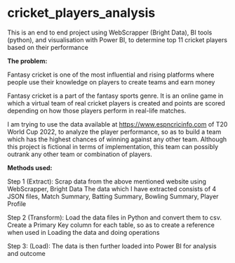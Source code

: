 # cricket_players_analysis
This is an end to end project using WebScrapper (Bright Data), BI tools (python), and visualisation with Power BI, to determine top 11 cricket players  based on their performance

**The problem:**

Fantasy cricket is one of the most influential and rising platforms where people use their knowledge on players to create teams and earn money

Fantasy cricket is a part of the fantasy sports genre. It is an online game in which a virtual team of real cricket players is created and points are scored depending on how those players perform in real-life matches.

I am trying to use the data available at https://www.espncricinfo.com of T20 World Cup 2022, to analyze the player performance, so as to build a team which has the highest chances of winning against any other team. Although this project is fictional in terms of implementation, this team can possibly outrank any other team or combination of players. 

**Methods used:**

Step 1 (Extract): Scrap data from the above mentioned website using WebScrapper, Bright Data 
The data which I have extracted consists of 4 JSON files, Match Summary, Batting Summary, Bowling Summary, Player Profile

Step 2 (Transform): Load the data files in Python and convert them to csv. Create a Primary Key column for each table, so as to create a reference 
when used in Loading the data and doing operations

Step 3: (Load): The data is then further loaded into Power BI for analysis and outcome


